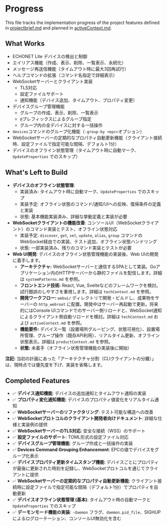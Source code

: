 # Progress

This file tracks the implementation progress of the project features defined in [projectbrief.md](./projectbrief.md) and planned in [activeContext.md](./activeContext.md).

## What Works

- ECHONET Lite デバイスの検出と制御
- エイリアス機能（作成、表示、削除、一覧表示、永続化）
- メッセージ再送信機能（タイムアウト時に最大3回再試行）
- ヘルプコマンドの拡張（コマンド名指定で詳細表示）
- WebSocketサーバーとクライアント実装
  - TLS対応
  - 設定ファイルサポート
  - 通知機能（デバイス追加、タイムアウト、プロパティ変更）
- デバイスグループ管理機能
  - グループの作成、表示、削除、一覧表示
  - `@`プレフィックスによるグループ指定
  - グループ内の全デバイスに対する一括操作
- `devices`コマンドのグループ化機能（`-group-by <epc>`オプション）
- WebSocketサーバーの定期的なプロパティ自動更新機能（クライアント接続時、設定ファイルで指定可能な間隔、デフォルト1分）
- デバイスのオフライン状態管理（タイムアウト時に自動マーク、`UpdateProperties` でのスキップ）

## What's Left to Build

- **デバイスのオフライン状態管理**:
  - 実装済み: タイムアウト時に自動マーク、`UpdateProperties` でのスキップ
  - 実装予定: オフライン状態のコマンド/通知/UIへの反映、復帰条件の定義と実装
  - 状態: 基本機能実装済み、詳細な挙動定義と実装が必要
- **WebSocketクライアントの機能改善**: コンソールUI（WebSocketクライアント）のコマンド実装とテスト、オフライン状態対応
  - 実装予定: `discover`, `get`, `set`, `update`, `alias`, `group` コマンドのWebSocket経由での実装、テスト追加、オフライン状態ハンドリング
  - 状態: 一部実装済み、残りのコマンド実装とテストが必要
- **Web UI開発**: デバイスのオフライン状態管理機能の実装後、Web UIの開発に着手します。
  - **アーキテクチャ:** WebSocketサーバーと通信するSPAとして実装。Goアプリケーション内のHTTPサーバーから静的ファイルを配信します。詳細は `systemPatterns.md` を参照。
  - **フロントエンド技術:** React, Vue, Svelteなどのフレームワークを検討。試行錯誤のしやすさを重視します。詳細は `techContext.md` を参照。
  - **開発ワークフロー:** `webui/` ディレクトリで開発・ビルドし、成果物をサーバーの `http_webroot` に配置。開発中はサーバー再起動で更新。将来的にはConsole UIコマンドでのサーバー側リロードと、WebSocket通知によるクライアント側自動リロードを検討。詳細は `techContext.md` および `activeContext.md` を参照。
  - **機能要件:** デバイス一覧（設置場所グルーピング、状態可視化）、設置場所管理、グループ操作（既存API利用）、リアルタイム更新、オフライン状態表示。詳細は `productContext.md` を参照。
  - **状態:** 未着手（オフライン状態管理機能の実装後に開始）

**注記:** 当初の計画にあった「アーキテクチャ分割（CLIクライアントの分離）」は、現時点では優先度を下げ、実装を省略します。

## Completed Features
<!-- 完了した機能は実装順(古い順)に並んでいます -->

- ✅ **デバイス通知機能**: デバイスの追加通知とタイムアウト通知の実装
- ✅ **プロパティ変化通知機能**: デバイスのプロパティ値変化をリアルタイム通知
- ✅ **WebSocketサーバーのリファクタリング**: テスト可能な構造への改善
- ✅ **WebSocketプロトコルのクライアント開発者向けドキュメント**: 詳細な仕様と実装例の提供
- ✅ **WebSocketサーバーのTLS対応**: 安全な接続（WSS）のサポート
- ✅ **設定ファイルのサポート**: TOML形式の設定ファイル対応
- ✅ **デバイスグループ管理機能**: グループ作成と一括操作の実装
- ✅ **Devices Command Grouping Enhancement**: EPCの値でデバイスをグループ化表示
- ✅ **デバイスプロパティ更新タイムスタンプ機能**: デバイスごとにプロパティが最後に更新された時刻を記録し、WebSocketプロトコルを通じてクライアントに提供
- ✅ **WebSocketサーバーの定期的なプロパティ自動更新機能**: クライアント接続時に設定ファイルで指定可能な間隔（デフォルト1分）でプロパティを自動更新
- ✅ **デバイスオフライン状態管理 (基本)**: タイムアウト時の自動マークと `UpdateProperties` でのスキップ
- ✅ **デーモンモード機能の実装**: `-daemon` フラグ、`daemon.pid_file`、SIGHUPによるログローテーション、コンソールUI無効化を含む
